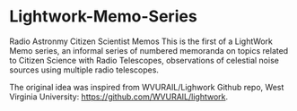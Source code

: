 # Lightwork-Memo-Series
Radio Astronmy Citizen Scientist Memos
This is the first of a LightWork Memo series, an informal series of numbered memoranda on topics related to Citizen Science with Radio Telescopes, observations of celestial noise sources using multiple radio telescopes.

The original idea was inspired from WVURAIL/Lighwork Github repo, West Virginia University: https://github.com/WVURAIL/lightwork. 
